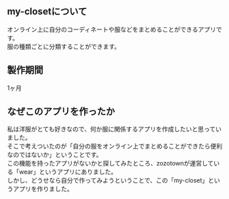 ## my-closetについて

オンライン上に自分のコーディネートや服などをまとめることができるアプリです。<br>
服の種類ごとに分類することができます。

## 製作期間

1ヶ月

## なぜこのアプリを作ったか

私は洋服がとても好きなので、何か服に関係するアプリを作成したいと思っていました。<br>
そこで考えついたのが「自分の服をオンライン上でまとめることができたら便利なのではないか」ということです。<br>
この機能を持ったアプリがないかと探してみたところ、zozotownが運営している「wear」というアプリにありました。<br>
しかし、どうせなら自分で作ってみようということで、この「my-closet」というアプリを作りました。


